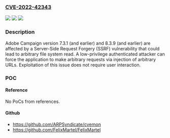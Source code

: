 ### [CVE-2022-42343](https://cve.mitre.org/cgi-bin/cvename.cgi?name=CVE-2022-42343)
![](https://img.shields.io/static/v1?label=Product&message=Adobe%20Campaign%20Classic%20(ACC)&color=blue)
![](https://img.shields.io/static/v1?label=Version&message=unspecified%20&color=brightgreen)
![](https://img.shields.io/static/v1?label=Vulnerability&message=Server-Side%20Request%20Forgery%20(SSRF)%20(CWE-918)&color=brightgreen)

### Description

Adobe Campaign version 7.3.1 (and earlier) and 8.3.9 (and earlier) are affected by a Server-Side Request Forgery (SSRF) vulnerability that could lead to arbitrary file system read. A low-privilege authenticated attacker can force the application to make arbitrary requests via injection of arbitrary URLs. Exploitation of this issue does not require user interaction.

### POC

#### Reference
No PoCs from references.

#### Github
- https://github.com/ARPSyndicate/cvemon
- https://github.com/FelixMartel/FelixMartel

